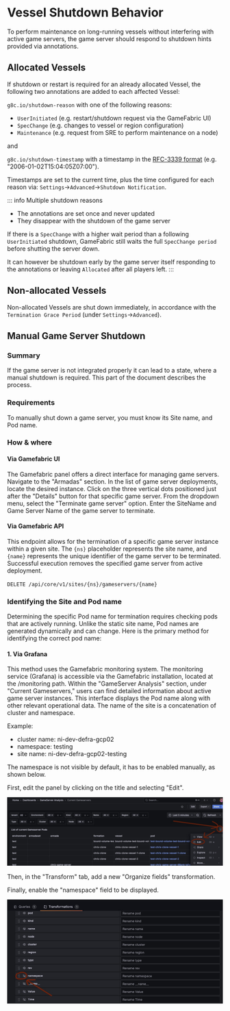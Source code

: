 # Vessel Shutdown Behavior

To perform maintenance on long-running vessels without interfering with active game servers, the game server should respond to shutdown hints provided via annotations.

## Allocated Vessels

If shutdown or restart is required for an already allocated Vessel, the following two annotations are added to each affected Vessel:

`g8c.io/shutdown-reason` with one of the following reasons:

* `UserInitiated` (e.g. restart/shutdown request via the GameFabric UI)
* `SpecChange`    (e.g. changes to vessel or region configuration)
* `Maintenance`   (e.g. request from SRE to perform maintenance on a node)

and

`g8c.io/shutdown-timestamp` with a timestamp in the [RFC-3339 format](https://datatracker.ietf.org/doc/html/rfc3339) (e.g. "2006-01-02T15:04:05Z07:00").

Timestamps are set to the current time, plus the time configured for each reason via: `Settings`->`Advanced`->`Shutdown Notification`.

::: info Multiple shutdown reasons
* The annotations are set once and never updated
* They disappear with the shutdown of the game server

If there is a `SpecChange` with a higher wait period than a following `UserInitiated` shutdown, GameFabric still waits the full `SpecChange period` before shutting the server down.

It can however be shutdown early by the game server itself responding to the annotations or leaving `Allocated` after all players left.
:::

## Non-allocated Vessels

Non-allocated Vessels are shut down immediately, in accordance with the `Termination Grace Period` (under `Settings`->`Advanced`).

## Manual Game Server Shutdown
### Summary

If the game server is not integrated properly it can lead to a state, where a manual shutdown is required. This part of the document describes the process.

### Requirements

To manually shut down a game server, you must know its Site name, and Pod name.

### How & where

#### Via Gamefabric UI

The Gamefabric panel offers a direct interface for managing game servers. Navigate to the "Armadas" section. In the list of game server deployments, locate the desired instance. Click on the three vertical dots positioned just after the "Details" button for that specific game server. From the dropdown menu, select the "Terminate game server" option. Enter the SiteName and Game Server Name of the game server to terminate.

#### Via Gamefabric API
This endpoint allows for the termination of a specific game server instance within a given site. The `{ns}` placeholder represents the site name, and `{name}` represents the unique identifier of the game server to be terminated. Successful execution removes the specified game server from active deployment.

`DELETE /api/core/v1/sites/{ns}/gameservers/{name}`

### Identifying the Site and Pod name

Determining the specific Pod name for termination requires checking pods that are actively running. Unlike the static site name, Pod names are generated dynamically and can change. Here is the primary method for identifying the correct pod name:

#### 1. Via Grafana
This method uses the Gamefabric monitoring system. The monitoring service (Grafana) is accessible via the Gamefabric installation, located at the /monitoring path. Within the "GameServer Analysis" section, under "Current Gameservers," users can find detailed information about active game server instances. This interface displays the Pod name along with other relevant operational data. The name of the site is a concatenation of cluster and namespace.

Example:
- cluster name: ni-dev-defra-gcp02
- namespace: testing
- site name: ni-dev-defra-gcp02-testing

The namespace is not visible by default, it has to be enabled manually, as shown below.

First, edit the panel by clicking on the title and selecting "Edit".

![Current Gameservers in Grafana](./images/monitoring/monitoring_edit_gameserver_columns.png)

Then, in the "Transform" tab, add a new "Organize fields" transformation. 

Finally, enable the "namespace" field to be displayed. 

![Enable Namespace in Grafana](./images/monitoring/monitoring_enable_namespace.png)

